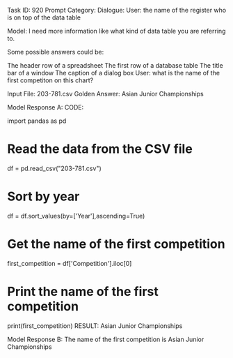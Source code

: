 Task ID: 920
Prompt Category:
Dialogue:
User:
the name of the register who is on top of the data table

Model:
I need more information like what kind of data table you are referring to.

Some possible answers could be:

The header row of a spreadsheet
The first row of a database table
The title bar of a window
The caption of a dialog box
User:
what is the name of the first competiton on this chart?

Input File: 203-781.csv
Golden Answer:
Asian Junior Championships

Model Response A:
CODE:

import pandas as pd

# Read the data from the CSV file

df = pd.read_csv("203-781.csv")

# Sort by year

df = df.sort_values(by=['Year'],ascending=True)

# Get the name of the first competition

first_competition = df['Competition'].iloc[0]

# Print the name of the first competition

print(first_competition)
RESULT:
Asian Junior Championships

Model Response B:
The name of the first competition is Asian Junior Championships
